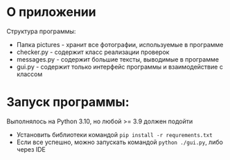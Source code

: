 # О приложении

Структура программы:


* Папка pictures - хранит все фотографии, используемые в программе
* checker.py - содержит класс реализации проверок
* messages.py - содержит большие тексты, выводимые в программе
* gui.py - содержит только интерфейс программы и взаимодействие с классом


# Запуск программы:

Выполнялось на Python 3.10, но любой >= 3.9 должен подойти

* Установить библиотеки командой `pip install -r requrements.txt`
* Если все успешно, можно запускать командой `python ./gui.py`, либо через IDE
